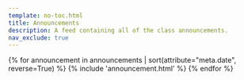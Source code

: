 ```yaml
---
template: no-toc.html
title: Announcements
description: A feed containing all of the class announcements.
nav_exclude: true
---
```


{% for announcement in announcements | sort(attribute="meta.date", reverse=True) %}
{% include 'announcement.html' %}
{% endfor %}
